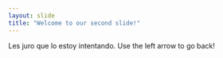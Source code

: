 ```yaml
---
layout: slide
title: "Welcome to our second slide!"
---
```

Les juro que lo estoy intentando.
Use the left arrow to go back!
